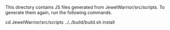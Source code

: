This directory contains JS files generated from JewelWarrior/src/scripts.
To generate them again, run the following commands.

cd JewelWarrior/src/scripts
../../build/build.sh install
